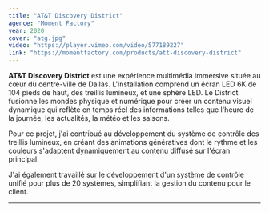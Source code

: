 ```yaml
---
title: "AT&T Discovery District"
agence: "Moment Factory"
year: 2020
cover: "atg.jpg"
video: "https://player.vimeo.com/video/577189227"
link: "https://momentfactory.com/products/att-discovery-district"
---
```


**AT&T Discovery District** est une expérience multimédia immersive située au cœur du centre-ville de Dallas. L'installation comprend un écran LED 6K de 104 pieds de haut, des treillis lumineux, et une sphère LED. Le District fusionne les mondes physique et numérique pour créer un contenu visuel dynamique qui reflète en temps réel des informations telles que l'heure de la journée, les actualités, la météo et les saisons.

Pour ce projet, j'ai contribué au développement du système de contrôle des treillis lumineux, en créant des animations génératives dont le rythme et les couleurs s'adaptent dynamiquement au contenu diffusé sur l'écran principal.

J'ai également travaillé sur le développement d'un système de contrôle unifié pour plus de 20 systèmes, simplifiant la gestion du contenu pour le client.

---
